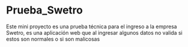 # Prueba_Swetro
Este mini proyecto es una prueba técnica para el ingreso a la empresa Swetro, es una aplicación web que al ingresar algunos datos no valida si estos son normales o si son malicosas
